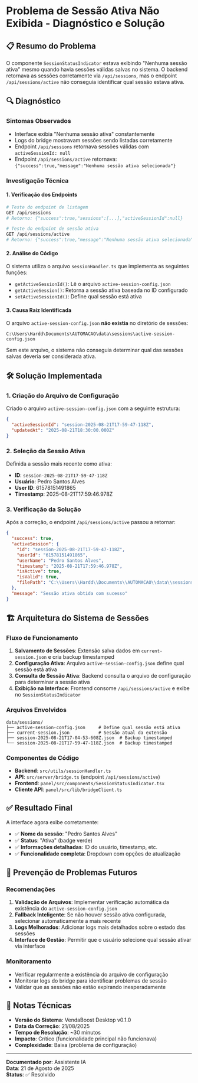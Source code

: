 # Problema de Sessão Ativa Não Exibida - Diagnóstico e Solução

## 📋 Resumo do Problema

O componente `SessionStatusIndicator` estava exibindo "Nenhuma sessão ativa" mesmo quando havia sessões válidas salvas no sistema. O backend retornava as sessões corretamente via `/api/sessions`, mas o endpoint `/api/sessions/active` não conseguia identificar qual sessão estava ativa.

## 🔍 Diagnóstico

### Sintomas Observados
- Interface exibia "Nenhuma sessão ativa" constantemente
- Logs do bridge mostravam sessões sendo listadas corretamente
- Endpoint `/api/sessions` retornava sessões válidas com `activeSessionId: null`
- Endpoint `/api/sessions/active` retornava: `{"success":true,"message":"Nenhuma sessão ativa selecionada"}`

### Investigação Técnica

#### 1. Verificação dos Endpoints
```bash
# Teste do endpoint de listagem
GET /api/sessions
# Retorno: {"success":true,"sessions":[...],"activeSessionId":null}

# Teste do endpoint de sessão ativa
GET /api/sessions/active
# Retorno: {"success":true,"message":"Nenhuma sessão ativa selecionada"}
```

#### 2. Análise do Código
O sistema utiliza o arquivo `sessionHandler.ts` que implementa as seguintes funções:
- `getActiveSessionId()`: Lê o arquivo `active-session-config.json`
- `getActiveSession()`: Retorna a sessão ativa baseada no ID configurado
- `setActiveSessionId()`: Define qual sessão está ativa

#### 3. Causa Raiz Identificada
O arquivo `active-session-config.json` **não existia** no diretório de sessões:
```
C:\Users\Hardd\Documents\AUTOMACAO\data\sessions\active-session-config.json
```

Sem este arquivo, o sistema não conseguia determinar qual das sessões salvas deveria ser considerada ativa.

## 🛠️ Solução Implementada

### 1. Criação do Arquivo de Configuração
Criado o arquivo `active-session-config.json` com a seguinte estrutura:
```json
{
  "activeSessionId": "session-2025-08-21T17-59-47-118Z",
  "updatedAt": "2025-08-21T18:30:00.000Z"
}
```

### 2. Seleção da Sessão Ativa
Definida a sessão mais recente como ativa:
- **ID**: `session-2025-08-21T17-59-47-118Z`
- **Usuário**: Pedro Santos Alves
- **User ID**: 61578151491865
- **Timestamp**: 2025-08-21T17:59:46.978Z

### 3. Verificação da Solução
Após a correção, o endpoint `/api/sessions/active` passou a retornar:
```json
{
  "success": true,
  "activeSession": {
    "id": "session-2025-08-21T17-59-47-118Z",
    "userId": "61578151491865",
    "userName": "Pedro Santos Alves",
    "timestamp": "2025-08-21T17:59:46.978Z",
    "isActive": true,
    "isValid": true,
    "filePath": "C:\\Users\\Hardd\\Documents\\AUTOMACAO\\data\\sessions\\session-2025-08-21T17-59-47-118Z.json"
  },
  "message": "Sessão ativa obtida com sucesso"
}
```

## 🏗️ Arquitetura do Sistema de Sessões

### Fluxo de Funcionamento
1. **Salvamento de Sessões**: Extensão salva dados em `current-session.json` e cria backup timestamped
2. **Configuração Ativa**: Arquivo `active-session-config.json` define qual sessão está ativa
3. **Consulta de Sessão Ativa**: Backend consulta o arquivo de configuração para determinar a sessão ativa
4. **Exibição na Interface**: Frontend consome `/api/sessions/active` e exibe no `SessionStatusIndicator`

### Arquivos Envolvidos
```
data/sessions/
├── active-session-config.json     # Define qual sessão está ativa
├── current-session.json           # Sessão atual da extensão
├── session-2025-08-21T17-04-53-608Z.json  # Backup timestamped
└── session-2025-08-21T17-59-47-118Z.json  # Backup timestamped
```

### Componentes de Código
- **Backend**: `src/utils/sessionHandler.ts`
- **API**: `src/server/bridge.ts` (endpoint `/api/sessions/active`)
- **Frontend**: `panel/src/components/SessionStatusIndicator.tsx`
- **Cliente API**: `panel/src/lib/bridgeClient.ts`

## ✅ Resultado Final

A interface agora exibe corretamente:
- ✅ **Nome da sessão**: "Pedro Santos Alves"
- ✅ **Status**: "Ativa" (badge verde)
- ✅ **Informações detalhadas**: ID do usuário, timestamp, etc.
- ✅ **Funcionalidade completa**: Dropdown com opções de atualização

## 🔧 Prevenção de Problemas Futuros

### Recomendações
1. **Validação de Arquivos**: Implementar verificação automática da existência do `active-session-config.json`
2. **Fallback Inteligente**: Se não houver sessão ativa configurada, selecionar automaticamente a mais recente
3. **Logs Melhorados**: Adicionar logs mais detalhados sobre o estado das sessões
4. **Interface de Gestão**: Permitir que o usuário selecione qual sessão ativar via interface

### Monitoramento
- Verificar regularmente a existência do arquivo de configuração
- Monitorar logs do bridge para identificar problemas de sessão
- Validar que as sessões não estão expirando inesperadamente

## 📝 Notas Técnicas

- **Versão do Sistema**: VendaBoost Desktop v0.1.0
- **Data da Correção**: 21/08/2025
- **Tempo de Resolução**: ~30 minutos
- **Impacto**: Crítico (funcionalidade principal não funcionava)
- **Complexidade**: Baixa (problema de configuração)

---

**Documentado por**: Assistente IA  
**Data**: 21 de Agosto de 2025  
**Status**: ✅ Resolvido